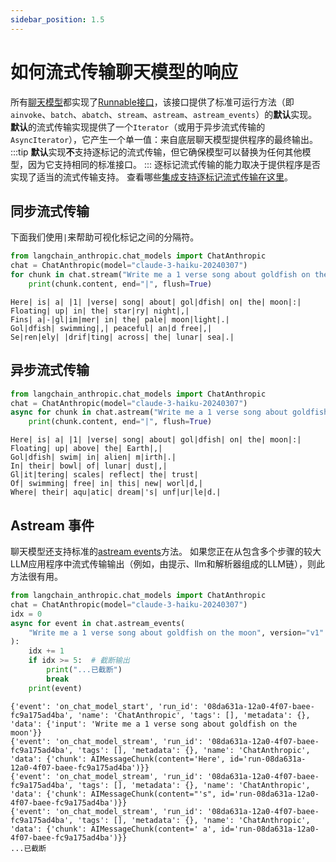 ```yaml
---
sidebar_position: 1.5
---
```

# 如何流式传输聊天模型的响应
所有[聊天模型](https://api.python.langchain.com/en/latest/language_models/langchain_core.language_models.chat_models.BaseChatModel.html)都实现了[Runnable接口](https://api.python.langchain.com/en/latest/runnables/langchain_core.runnables.base.Runnable.html#langchain_core.runnables.base.Runnable)，该接口提供了标准可运行方法（即`ainvoke`、`batch`、`abatch`、`stream`、`astream`、`astream_events`）的**默认**实现。
**默认**的流式传输实现提供了一个`Iterator`（或用于异步流式传输的`AsyncIterator`），它产生一个单一值：来自底层聊天模型提供程序的最终输出。
:::tip
**默认**实现**不**支持逐标记的流式传输，但它确保模型可以替换为任何其他模型，因为它支持相同的标准接口。
:::
逐标记流式传输的能力取决于提供程序是否实现了适当的流式传输支持。
查看哪些[集成支持逐标记流式传输在这里](/docs/integrations/chat/)。
## 同步流式传输
下面我们使用`|`来帮助可视化标记之间的分隔符。
```python
from langchain_anthropic.chat_models import ChatAnthropic
chat = ChatAnthropic(model="claude-3-haiku-20240307")
for chunk in chat.stream("Write me a 1 verse song about goldfish on the moon"):
    print(chunk.content, end="|", flush=True)
```
```output
Here| is| a| |1| |verse| song| about| gol|dfish| on| the| moon|:|
Floating| up| in| the| star|ry| night|,|
Fins| a|-|gl|im|mer| in| the| pale| moon|light|.|
Gol|dfish| swimming|,| peaceful| an|d free|,|
Se|ren|ely| |drif|ting| across| the| lunar| sea|.|
```
## 异步流式传输
```python
from langchain_anthropic.chat_models import ChatAnthropic
chat = ChatAnthropic(model="claude-3-haiku-20240307")
async for chunk in chat.astream("Write me a 1 verse song about goldfish on the moon"):
    print(chunk.content, end="|", flush=True)
```
```output
Here| is| a| |1| |verse| song| about| gol|dfish| on| the| moon|:|
Floating| up| above| the| Earth|,|
Gol|dfish| swim| in| alien| m|irth|.|
In| their| bowl| of| lunar| dust|,|
Gl|it|tering| scales| reflect| the| trust|
Of| swimming| free| in| this| new| worl|d,|
Where| their| aqu|atic| dream|'s| unf|ur|le|d.|
```
## Astream 事件
聊天模型还支持标准的[astream events](https://api.python.langchain.com/en/latest/runnables/langchain_core.runnables.base.Runnable.html#langchain_core.runnables.base.Runnable.astream_events)方法。
如果您正在从包含多个步骤的较大LLM应用程序中流式传输输出（例如，由提示、llm和解析器组成的LLM链），则此方法很有用。
```python
from langchain_anthropic.chat_models import ChatAnthropic
chat = ChatAnthropic(model="claude-3-haiku-20240307")
idx = 0
async for event in chat.astream_events(
    "Write me a 1 verse song about goldfish on the moon", version="v1"
):
    idx += 1
    if idx >= 5:  # 截断输出
        print("...已截断")
        break
    print(event)
```
```output
{'event': 'on_chat_model_start', 'run_id': '08da631a-12a0-4f07-baee-fc9a175ad4ba', 'name': 'ChatAnthropic', 'tags': [], 'metadata': {}, 'data': {'input': 'Write me a 1 verse song about goldfish on the moon'}}
{'event': 'on_chat_model_stream', 'run_id': '08da631a-12a0-4f07-baee-fc9a175ad4ba', 'tags': [], 'metadata': {}, 'name': 'ChatAnthropic', 'data': {'chunk': AIMessageChunk(content='Here', id='run-08da631a-12a0-4f07-baee-fc9a175ad4ba')}}
{'event': 'on_chat_model_stream', 'run_id': '08da631a-12a0-4f07-baee-fc9a175ad4ba', 'tags': [], 'metadata': {}, 'name': 'ChatAnthropic', 'data': {'chunk': AIMessageChunk(content="'s", id='run-08da631a-12a0-4f07-baee-fc9a175ad4ba')}}
{'event': 'on_chat_model_stream', 'run_id': '08da631a-12a0-4f07-baee-fc9a175ad4ba', 'tags': [], 'metadata': {}, 'name': 'ChatAnthropic', 'data': {'chunk': AIMessageChunk(content=' a', id='run-08da631a-12a0-4f07-baee-fc9a175ad4ba')}}
...已截断
```
